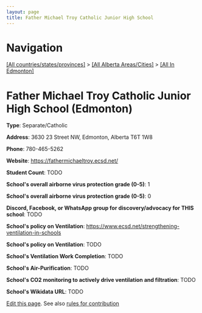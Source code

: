 ```yaml
---
layout: page
title: Father Michael Troy Catholic Junior High School
---
```

# Navigation

[[All countries/states/provinces]](../../..) > [[All Alberta Areas/Cities]](../..) > [[All In Edmonton]](..)

# Father Michael Troy Catholic Junior High School (Edmonton)

**Type**: Separate/Catholic

**Address**: 3630 23 Street NW, Edmonton, Alberta T6T 1W8

**Phone**: 780-465-5262

**Website**: <https://fathermichaeltroy.ecsd.net/>

**Student Count**: TODO

**School's overall airborne virus protection grade (0-5)**: 1

**School's overall airborne virus protection grade (0-5)**: 0

**Discord, Facebook, or WhatsApp group for discovery/advocacy for THIS school**: TODO

**School's policy on Ventilation**: <https://www.ecsd.net/strengthening-ventilation-in-schools>

**School's policy on Ventilation**: TODO

**School's Ventilation Work Completion**: TODO

**School's Air-Purification**: TODO

**School's CO2 monitoring to actively drive ventilation and filtration**: TODO

**School's Wikidata URL**: TODO


[Edit this page](https://github.com/ventilate-schools/AB/edit/main/./Edmonton/Father_Michael_Troy_Catholic_Junior_High_School.md). See also [rules for contribution](../../../contribution-rules/)